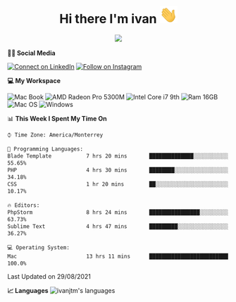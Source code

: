 <h1 align="center">Hi there I'm ivan <img src="https://raw.githubusercontent.com/ABSphreak/ABSphreak/master/gifs/Hi.gif" width="40px" /></h1>
<div align="center">
<img src="http://github-readme-streak-stats.herokuapp.com?user=ivanjtm&hide_border=true&background=00000000&border=FFFFFF00&sideNums=A8A8A8&sideLabels=A8A8A8&currStreakNum=FFC93C&dates=A8A8A8)](https://git.io/streak-stats"/>
</div>

**👦🏻 Social Media**

[![Connect on LinkedIn](https://img.shields.io/badge/LinkedIn-%230077B5.svg?&style=flat-square&logo=linkedin&logoColor=white)](https://www.linkedin.com/in/ivanjtm)
[![Follow on Instagram](https://img.shields.io/badge/Instagram-E4405F?style=flat-square&logo=instagram&logoColor=white)](https://www.instagram.com/ivanjtm)

**💻 My Workspace**

![Mac Book](https://img.shields.io/badge/Apple-MacBook_Pro_2019-999999?style=flat-square&logo=apple&logoColor=white)
![AMD Radeon Pro 5300M](https://img.shields.io/badge/AMD-Radeon_Pro_5300M-ED1C24?style=flat-square&logo=amd&logoColor=white)
![Intel Core i7 9th](https://img.shields.io/badge/Intel-Core_i7_9th-0071C5?style=flat-square&logo=intel&logoColor=white)
![Ram 16GB](https://img.shields.io/badge/RAM-16GB-230071C5?style=flat-square&logoColor=white)
![Mac OS](https://img.shields.io/badge/Mac%20OS-000000?style=flat-square&logo=apple&logoColor=white)
![Windows](https://img.shields.io/badge/Windows-0078D6?style=flat-square&logo=windows&logoColor=white)


<!--START_SECTION:waka-->
📊 **This Week I Spent My Time On** 

```text
⌚︎ Time Zone: America/Monterrey

💬 Programming Languages: 
Blade Template           7 hrs 20 mins       ██████████████░░░░░░░░░░░   55.65% 
PHP                      4 hrs 30 mins       ████████░░░░░░░░░░░░░░░░░   34.18% 
CSS                      1 hr 20 mins        ██░░░░░░░░░░░░░░░░░░░░░░░   10.17%

🔥 Editors: 
PhpStorm                 8 hrs 24 mins       ████████████████░░░░░░░░░   63.73% 
Sublime Text             4 hrs 47 mins       █████████░░░░░░░░░░░░░░░░   36.27%

💻 Operating System: 
Mac                      13 hrs 11 mins      █████████████████████████   100.0%

```


 Last Updated on 29/08/2021
<!--END_SECTION:waka-->
**📈 Languages**
 ![ivanjtm's languages](https://wakatime.com/share/@ivanjtm/1a3a0d34-f38e-48fb-8fe5-dae4ef478a5f.svg)
